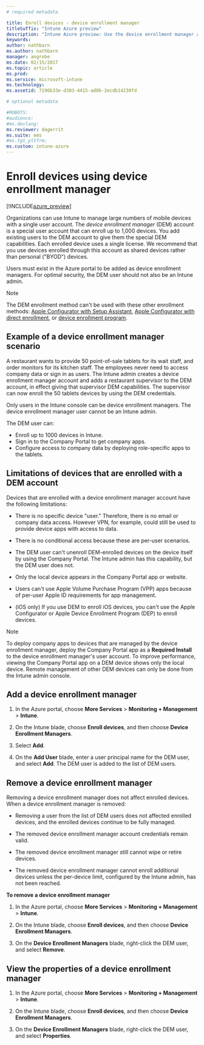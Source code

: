 ```yaml
---
# required metadata

title: Enroll devices - device enrollment managertitleSuffix: "Intune Azure preview"
description: "Intune Azure preview: Use the device enrollment manager account to enroll devices in Intune. "
keywords:
author: nathbarn
ms.author: nathbarn
manager: angrobe
ms.date: 02/15/2017
ms.topic: article
ms.prod:
ms.service: microsoft-intune
ms.technology:
ms.assetid: 7196b33e-d303-4415-ad0b-2ecdb14230fd

# optional metadata

#ROBOTS:
#audience:
#ms.devlang:
ms.reviewer: dagerrit
ms.suite: ems
#ms.tgt_pltfrm:
ms.custom: intune-azure
---
```


# Enroll devices using device enrollment manager

[!INCLUDE[azure_preview](./includes/azure_preview.md)]

Organizations can use Intune to manage large numbers of mobile devices with a single user account. The *device enrollment manager* (DEM) account is a special user account that can enroll up to 1,000 devices. You add existing users to the DEM account to give them the special DEM capabilities. Each enrolled device uses a single license. We recommend that you use devices enrolled through this account as shared devices rather than personal ("BYOD") devices.  

Users must exist in the Azure portal to be added as device enrollment managers. For optimal security, the DEM user should not also be an Intune admin.

>[!NOTE]
>The DEM enrollment method can't be used with these other enrollment methods: [Apple Configurator with Setup Assistant](apple-configurator-setup-assistant-enroll-ios.md), [Apple Configurator with direct enrollment](apple-configurator-direct-enroll-ios.md), or [device enrollment program](device-enrollment-program-enroll-ios.md). 

## Example of a device enrollment manager scenario

A restaurant wants to provide 50 point-of-sale tablets for its wait staff, and order monitors for its kitchen staff. The employees never need to access company data or sign in as users. The Intune admin creates a device enrollment manager account and adds a restaurant supervisor to the DEM account, in effect giving that supervisor DEM capabilities. The supervisor can now enroll the 50 tablets devices by using the DEM credentials.

Only users in the Intune console can be device enrollment managers. The device enrollment manager user cannot be an Intune admin.

The DEM user can:

-   Enroll up to 1000 devices in Intune.
-   Sign in to the Company Portal to get company apps.
-   Configure access to company data by deploying role-specific apps to the tablets.

## Limitations of devices that are enrolled with a DEM account

Devices that are enrolled with a device enrollment manager account have the following limitations:

  - There is no specific device "user." Therefore, there is no email or company data access. However VPN, for example, could still be used to provide device apps with access to data.

  - There is no conditional access because these are per-user scenarios.

  - The DEM user can't unenroll DEM-enrolled devices on the device itself by using the Company Portal. The Intune admin has this capability, but the DEM user does not.

  - Only the local device appears in the Company Portal app or website.
 
  - Users can't use Apple Volume Purchase Program (VPP) apps because of per-user Apple ID requirements for app management.
 
  - (iOS only) If you use DEM to enroll iOS devices, you can't use the Apple Configurator or Apple Device Enrollment Program (DEP) to enroll devices.


> [!NOTE]
> To deploy company apps to devices that are managed by the device enrollment manager, deploy the Company Portal app as a **Required Install** to the device enrollment manager's user account.
> To improve performance, viewing the Company Portal app on a DEM device shows only the local device. Remote management of other DEM devices can only be done from the Intune admin console.


## Add a device enrollment manager

1.  In the Azure portal, choose **More Services** > **Monitoring + Management** > **Intune**.

2.  On the Intune blade, choose **Enroll devices**, and then choose **Device Enrollment Managers**.

3.  Select **Add**.

4.  On the **Add User** blade, enter a user principal name for the DEM user, and select **Add**. The DEM user is added to the list of DEM users.

## Remove a device enrollment manager

Removing a device enrollment manager does not affect enrolled devices. When a device enrollment manager is removed:

-   Removing a user from the list of DEM users does not affected enrolled devices, and the enrolled devices continue to be fully managed.

-   The removed device enrollment manager account credentials remain valid.

-   The removed device enrollment manager still cannot wipe or retire devices.

-   The removed device enrollment manager cannot enroll additional devices unless the per-device limit, configured by the Intune admin, has not been reached.

**To remove a device enrollment manager**

1. In the Azure portal, choose **More Services** > **Monitoring + Management** > **Intune**.

2. On the Intune blade, choose **Enroll devices**, and then choose **Device Enrollment Managers**.

3. On the **Device Enrollment Managers** blade, right-click the DEM user, and select **Remove**.

## View the properties of a device enrollment manager

1. In the Azure portal, choose **More Services** > **Monitoring + Management** > **Intune**.

2. On the Intune blade, choose **Enroll devices**, and then choose **Device Enrollment Managers**.

3. On the **Device Enrollment Managers** blade, right-click the DEM user, and select **Properties**.
